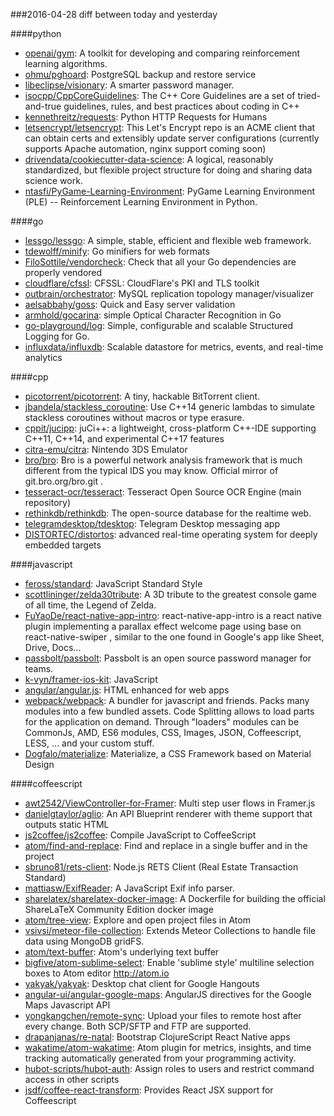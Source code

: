 ###2016-04-28
diff between today and yesterday

####python
* [openai/gym](https://github.com/openai/gym): A toolkit for developing and comparing reinforcement learning algorithms.
* [ohmu/pghoard](https://github.com/ohmu/pghoard): PostgreSQL backup and restore service
* [libeclipse/visionary](https://github.com/libeclipse/visionary): A smarter password manager.
* [isocpp/CppCoreGuidelines](https://github.com/isocpp/CppCoreGuidelines): The C++ Core Guidelines are a set of tried-and-true guidelines, rules, and best practices about coding in C++
* [kennethreitz/requests](https://github.com/kennethreitz/requests): Python HTTP Requests for Humans
* [letsencrypt/letsencrypt](https://github.com/letsencrypt/letsencrypt): This Let's Encrypt repo is an ACME client that can obtain certs and extensibly update server configurations (currently supports Apache automation, nginx support coming soon)
* [drivendata/cookiecutter-data-science](https://github.com/drivendata/cookiecutter-data-science): A logical, reasonably standardized, but flexible project structure for doing and sharing data science work.
* [ntasfi/PyGame-Learning-Environment](https://github.com/ntasfi/PyGame-Learning-Environment): PyGame Learning Environment (PLE) -- Reinforcement Learning Environment in Python.

####go
* [lessgo/lessgo](https://github.com/lessgo/lessgo): A simple, stable, efficient and flexible web framework.
* [tdewolff/minify](https://github.com/tdewolff/minify): Go minifiers for web formats
* [FiloSottile/vendorcheck](https://github.com/FiloSottile/vendorcheck): Check that all your Go dependencies are properly vendored
* [cloudflare/cfssl](https://github.com/cloudflare/cfssl): CFSSL: CloudFlare's PKI and TLS toolkit
* [outbrain/orchestrator](https://github.com/outbrain/orchestrator): MySQL replication topology manager/visualizer
* [aelsabbahy/goss](https://github.com/aelsabbahy/goss): Quick and Easy server validation
* [armhold/gocarina](https://github.com/armhold/gocarina): simple Optical Character Recognition in Go
* [go-playground/log](https://github.com/go-playground/log): Simple, configurable and scalable Structured Logging for Go.
* [influxdata/influxdb](https://github.com/influxdata/influxdb): Scalable datastore for metrics, events, and real-time analytics

####cpp
* [picotorrent/picotorrent](https://github.com/picotorrent/picotorrent): A tiny, hackable BitTorrent client.
* [jbandela/stackless_coroutine](https://github.com/jbandela/stackless_coroutine): Use C++14 generic lambdas to simulate stackless coroutines without macros or type erasure.
* [cppit/jucipp](https://github.com/cppit/jucipp): juCi++: a lightweight, cross-platform C++-IDE supporting C++11, C++14, and experimental C++17 features
* [citra-emu/citra](https://github.com/citra-emu/citra): Nintendo 3DS Emulator
* [bro/bro](https://github.com/bro/bro): Bro is a powerful network analysis framework that is much different from the typical IDS you may know. Official mirror of git.bro.org/bro.git .
* [tesseract-ocr/tesseract](https://github.com/tesseract-ocr/tesseract): Tesseract Open Source OCR Engine (main repository)
* [rethinkdb/rethinkdb](https://github.com/rethinkdb/rethinkdb): The open-source database for the realtime web.
* [telegramdesktop/tdesktop](https://github.com/telegramdesktop/tdesktop): Telegram Desktop messaging app
* [DISTORTEC/distortos](https://github.com/DISTORTEC/distortos): advanced real-time operating system for deeply embedded targets

####javascript
* [feross/standard](https://github.com/feross/standard): JavaScript Standard Style
* [scottlininger/zelda30tribute](https://github.com/scottlininger/zelda30tribute): A 3D tribute to the greatest console game of all time, the Legend of Zelda.
* [FuYaoDe/react-native-app-intro](https://github.com/FuYaoDe/react-native-app-intro): react-native-app-intro is a react native plugin implementing a parallax effect welcome page using base on react-native-swiper , similar to the one found in Google's app like Sheet, Drive, Docs...
* [passbolt/passbolt](https://github.com/passbolt/passbolt): Passbolt is an open source password manager for teams.
* [k-vyn/framer-ios-kit](https://github.com/k-vyn/framer-ios-kit): JavaScript
* [angular/angular.js](https://github.com/angular/angular.js): HTML enhanced for web apps
* [webpack/webpack](https://github.com/webpack/webpack): A bundler for javascript and friends. Packs many modules into a few bundled assets. Code Splitting allows to load parts for the application on demand. Through "loaders" modules can be CommonJs, AMD, ES6 modules, CSS, Images, JSON, Coffeescript, LESS, ... and your custom stuff.
* [Dogfalo/materialize](https://github.com/Dogfalo/materialize): Materialize, a CSS Framework based on Material Design

####coffeescript
* [awt2542/ViewController-for-Framer](https://github.com/awt2542/ViewController-for-Framer): Multi step user flows in Framer.js
* [danielgtaylor/aglio](https://github.com/danielgtaylor/aglio): An API Blueprint renderer with theme support that outputs static HTML
* [js2coffee/js2coffee](https://github.com/js2coffee/js2coffee): Compile JavaScript to CoffeeScript
* [atom/find-and-replace](https://github.com/atom/find-and-replace): Find and replace in a single buffer and in the project
* [sbruno81/rets-client](https://github.com/sbruno81/rets-client): Node.js RETS Client (Real Estate Transaction Standard)
* [mattiasw/ExifReader](https://github.com/mattiasw/ExifReader): A JavaScript Exif info parser.
* [sharelatex/sharelatex-docker-image](https://github.com/sharelatex/sharelatex-docker-image): A Dockerfile for building the official ShareLaTeX Community Edition docker image
* [atom/tree-view](https://github.com/atom/tree-view): Explore and open project files in Atom
* [vsivsi/meteor-file-collection](https://github.com/vsivsi/meteor-file-collection): Extends Meteor Collections to handle file data using MongoDB gridFS.
* [atom/text-buffer](https://github.com/atom/text-buffer): Atom's underlying text buffer
* [bigfive/atom-sublime-select](https://github.com/bigfive/atom-sublime-select): Enable 'sublime style' multiline selection boxes to Atom editor http://atom.io
* [yakyak/yakyak](https://github.com/yakyak/yakyak): Desktop chat client for Google Hangouts
* [angular-ui/angular-google-maps](https://github.com/angular-ui/angular-google-maps): AngularJS directives for the Google Maps Javascript API
* [yongkangchen/remote-sync](https://github.com/yongkangchen/remote-sync): Upload your files to remote host after every change. Both SCP/SFTP and FTP are supported.
* [drapanjanas/re-natal](https://github.com/drapanjanas/re-natal): Bootstrap ClojureScript React Native apps
* [wakatime/atom-wakatime](https://github.com/wakatime/atom-wakatime): Atom plugin for metrics, insights, and time tracking automatically generated from your programming activity.
* [hubot-scripts/hubot-auth](https://github.com/hubot-scripts/hubot-auth): Assign roles to users and restrict command access in other scripts
* [jsdf/coffee-react-transform](https://github.com/jsdf/coffee-react-transform): Provides React JSX support for Coffeescript
